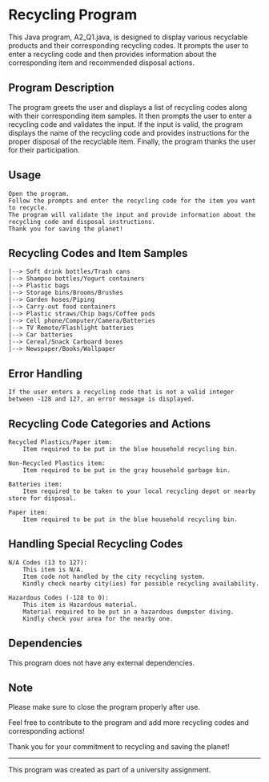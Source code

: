 # Recycling Program

This Java program, A2_Q1.java, is designed to display various recyclable products and their corresponding recycling codes. It prompts the user to enter a recycling code and then provides information about the corresponding item and recommended disposal actions.

## Program Description

The program greets the user and displays a list of recycling codes along with their corresponding item samples. It then prompts the user to enter a recycling code and validates the input. If the input is valid, the program displays the name of the recycling code and provides instructions for the proper disposal of the recyclable item. Finally, the program thanks the user for their participation.
## Usage

    Open the program.
    Follow the prompts and enter the recycling code for the item you want to recycle.
    The program will validate the input and provide information about the recycling code and disposal instructions.
    Thank you for saving the planet!

## Recycling Codes and Item Samples

    |--> Soft drink bottles/Trash cans
    |--> Shampoo bottles/Yogurt containers
    |--> Plastic bags
    |--> Storage bins/Brooms/Brushes
    |--> Garden hoses/Piping
    |--> Carry-out food containers
    |--> Plastic straws/Chip bags/Coffee pods
    |--> Cell phone/Computer/Camera/Batteries
    |--> TV Remote/Flashlight batteries
    |--> Car batteries
    |--> Cereal/Snack Carboard boxes
    |--> Newspaper/Books/Wallpaper

## Error Handling

    If the user enters a recycling code that is not a valid integer between -128 and 127, an error message is displayed.

## Recycling Code Categories and Actions

    Recycled Plastics/Paper item:
        Item required to be put in the blue household recycling bin.

    Non-Recycled Plastics item:
        Item required to be put in the gray household garbage bin.

    Batteries item:
        Item required to be taken to your local recycling depot or nearby store for disposal.

    Paper item:
        Item required to be put in the blue household recycling bin.

## Handling Special Recycling Codes

    N/A Codes (13 to 127):
        This item is N/A.
        Item code not handled by the city recycling system.
        Kindly check nearby city(ies) for possible recycling availability.

    Hazardous Codes (-128 to 0):
        This item is Hazardous material.
        Material required to be put in a hazardous dumpster diving.
        Kindly check your area for the nearby one.

## Dependencies

This program does not have any external dependencies.
## Note

Please make sure to close the program properly after use.

Feel free to contribute to the program and add more recycling codes and corresponding actions!

Thank you for your commitment to recycling and saving the planet!

---

This program was created as part of a university assignment.
